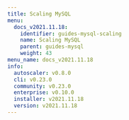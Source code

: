```yaml
---
title: Scaling MySQL
menu:
  docs_v2021.11.18:
    identifier: guides-mysql-scaling
    name: Scaling MySQL
    parent: guides-mysql
    weight: 43
menu_name: docs_v2021.11.18
info:
  autoscaler: v0.8.0
  cli: v0.23.0
  community: v0.23.0
  enterprise: v0.10.0
  installer: v2021.11.18
  version: v2021.11.18
---
```


